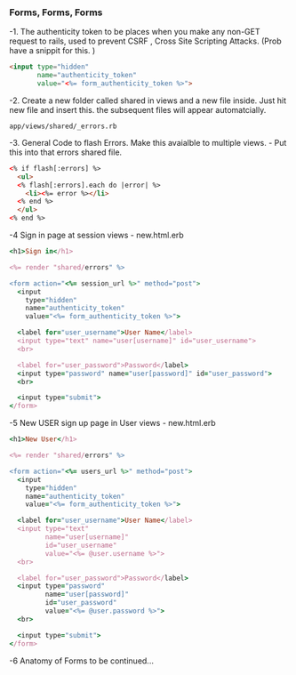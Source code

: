 ### Forms, Forms, Forms

-1. The authenticity token to be places when you make any non-GET request to rails, used to prevent CSRF , Cross Site Scripting Attacks. (Prob have a snippit for this. )

```html
<input type="hidden"
       name="authenticity_token"
       value="<%= form_authenticity_token %>">
```

-2. Create a new folder called shared in views and a new file inside. Just hit new file and insert this. the subsequent files will appear automatcially.
```
app/views/shared/_errors.rb
```

-3. General Code to flash Errors. Make this avaialble to multiple views. - Put this into that errors shared file.
```html
<% if flash[:errors] %>
  <ul>
  <% flash[:errors].each do |error| %>
    <li><%= error %></li>
  <% end %>
  </ul>
<% end %>
```

-4 Sign in page at session views - new.html.erb
```ruby
<h1>Sign in</h1>

<%= render "shared/errors" %>

<form action="<%= session_url %>" method="post">
  <input
    type="hidden"
    name="authenticity_token"
    value="<%= form_authenticity_token %>">

  <label for="user_username">User Name</label>
  <input type="text" name="user[username]" id="user_username">
  <br>

  <label for="user_password">Password</label>
  <input type="password" name="user[password]" id="user_password">
  <br>

  <input type="submit">
</form>
```

-5 New USER sign up page in User views - new.html.erb
```ruby
<h1>New User</h1>

<%= render "shared/errors" %>

<form action="<%= users_url %>" method="post">
  <input
    type="hidden"
    name="authenticity_token"
    value="<%= form_authenticity_token %>">

  <label for="user_username">User Name</label>
  <input type="text"
         name="user[username]"
         id="user_username"
         value="<%= @user.username %>">
  <br>

  <label for="user_password">Password</label>
  <input type="password"
         name="user[password]"
         id="user_password"
         value="<%= @user.password %>">
  <br>

  <input type="submit">
</form>
```

-6 Anatomy of Forms to be continued...
